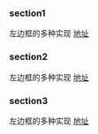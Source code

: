 ### section1
左边框的多种实现 [地址](./section1/index.html)
### section2
左边框的多种实现 [地址](./section2/index.html)
### section3
左边框的多种实现 [地址](./section3/index.html)